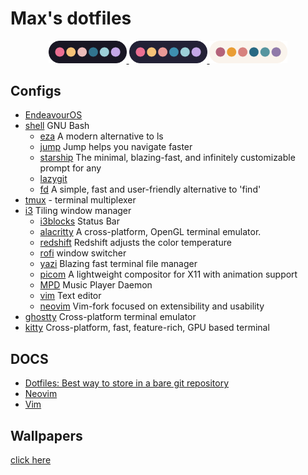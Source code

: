 # Max's dotfiles

<p align="center">
  <a href="https://rosepinetheme.com/palette.html#rose-pine">
    <img src="https://raw.githubusercontent.com/rose-pine/rose-pine-theme/main/assets/palette.png" width="125" />
  </a>
  <a href="https://rosepinetheme.com/palette.html#rose-pine-moon">
    <img src="https://raw.githubusercontent.com/rose-pine/rose-pine-theme/main/assets/palette-moon.png" width="125" />
  </a>
  <a href="https://rosepinetheme.com/palette.html#rose-pine-dawn">
    <img src="https://raw.githubusercontent.com/rose-pine/rose-pine-theme/main/assets/palette-dawn.png" width="125" />
  </a>
</p>

## Configs

- [EndeavourOS](https://endeavouros.com/)
- [shell](https://www.gnu.org/software/bash/) GNU Bash
  - [eza](https://github.com/eza-community/eza) A modern alternative to ls
  - [jump](https://github.com/gsamokovarov/jump) Jump helps you navigate faster
  - [starship](https://starship.rs/) The minimal, blazing-fast, and infinitely customizable prompt for any
  - [lazygit](https://github.com/jesseduffield/lazygit)
  - [fd](https://github.com/sharkdp/fd) A simple, fast and user-friendly alternative to 'find'
- [tmux](https://github.com/tmux/tmux) - terminal multiplexer
- [i3](https://i3wm.org/) Tiling window manager
  - [i3blocks](https://github.com/vivien/i3blocks) Status Bar
  - [alacritty](https://ghostty.org/) A cross-platform, OpenGL terminal emulator.
  - [redshift](https://github.com/jonls/redshift) Redshift adjusts the color temperature
  - [rofi](https://github.com/davatorium/rofi) window switcher
  - [yazi](https://github.com/sxyazi/yazi) Blazing fast terminal file manager
  - [picom](https://github.com/yshui/picom) A lightweight compositor for X11 with animation support
  - [MPD](https://github.com/MusicPlayerDaemon/MPD) Music Player Daemon
  - [vim](https://github.com/vim/vim) Text editor
  - [neovim](https://github.com/neovim/neovim) Vim-fork focused on extensibility and usability
- [ghostty](https://ghostty.org/) Cross-platform terminal emulator
- [kitty](https://github.com/kovidgoyal/kitty) Cross-platform, fast, feature-rich, GPU based terminal

## DOCS

- [Dotfiles: Best way to store in a bare git repository](https://www.atlassian.com/git/tutorials/dotfiles)
- [Neovim](https://github.com/maxmx03/dotfiles/blob/main/.config/nvim/README.md)
- [Vim](https://github.com/maxmx03/dotfiles/blob/main/.vim/README.md)

## Wallpapers

[click here](https://www.canva.com/design/DAGosBtOSZw/g9dW1AlI_Yeahu6a7g8TjQ/edit?utm_content=DAGosBtOSZw&utm_campaign=designshare&utm_medium=link2&utm_source=sharebutton)
